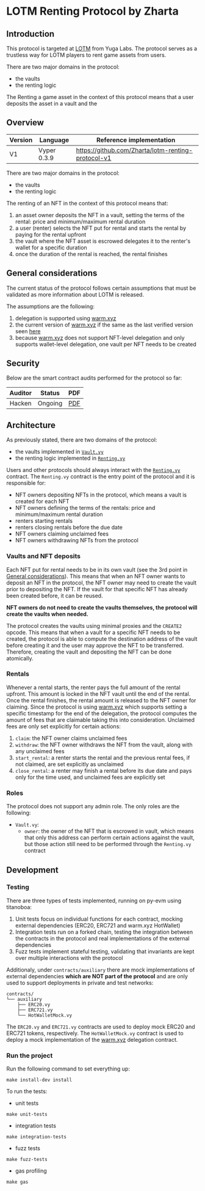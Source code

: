 # LOTM Renting Protocol by Zharta

## Introduction

This protocol is targeted at [LOTM](https://lotm.otherside.xyz/) from Yuga Labs. The protocol serves as a trustless way for LOTM players to rent game assets from users.

There are two major domains in the protocol:
* the vaults
* the renting logic

The Renting a game asset in the context of this protocol means that a user deposits the asset in a vault and the


## Overview

| **Version** | **Language** | **Reference implementation**                       |
| ---         | ---          | ---                                                |
| V1          | Vyper 0.3.9  | https://github.com/Zharta/lotm-renting-protocol-v1 |

There are two major domains in the protocol:
* the vaults
* the renting logic

The renting of an NFT in the context of this protocol means that:
1. an asset owner deposits the NFT in a vault, setting the terms of the rental: price and minimum/maximum rental duration
2. a user (renter) selects the NFT put for rental and starts the rental by paying for the rental upfront
3. the vault where the NFT asset is escrowed delegates it to the renter's wallet for a specific duration
4. once the duration of the rental is reached, the rental finishes

## General considerations

The current status of the protocol follows certain assumptions that must be validated as more information about LOTM is released.

The assumptions are the following:
1. delegation is supported using [warm.xyz](https://warm.xyz)
2. the current version of [warm.xyz](https://warm.xyz) if the same as the last verified version seen [here](https://etherscan.io/address/0xad0b7f45750f2211b55a1218f907e67dfac841fa#code)
3. because [warm.xyz](https://warm.xyz) does not support NFT-level delegation and only supports wallet-level delegation, one vault per NFT needs to be created


## Security
Below are the smart contract audits performed for the protocol so far:

| **Auditor** 	| **Status** 	| **PDF** 	|
|:-----------:	|:----------:	|---------	|
| Hacken      	| Ongoing    	| [PDF](audits/Audit_Hacken.pdf)  	|

## Architecture

As previously stated, there are two domains of the protocol:
* the vaults implemented in [`Vault.vy`](https://github.com/Zharta/lotm-renting-protocol-v1/blob/main/contracts/Vault.vy)
* the renting logic implemented in [`Renting.vy`](https://github.com/Zharta/lotm-renting-protocol-v1/blob/main/contracts/Renting.vy)

Users and other protocols should always interact with the [`Renting.vy`](https://github.com/Zharta/lotm-renting-protocol-v1/blob/main/contracts/Renting.vy) contract. The `Renting.vy` contract is the entry point of the protocol and it is responsible for:
* NFT owners depositing NFTs in the protocol, which means a vault is created for each NFT
* NFT owners defining the terms of the rentals: price and minimum/maximum rental duration
* renters starting rentals
* renters closing rentals before the due date
* NFT owners claiming unclaimed fees
* NFT owners withdrawing NFTs from the protocol

### Vaults and NFT deposits

Each NFT put for rental needs to be in its own vault (see the 3rd point in [General considerations](#general-considerations)). This means that when an NFT owner wants to deposit an NFT in the protocol, the NFT owner may need to create the vault prior to depositing the NFT. If the vault for that specific NFT has already been created before, it can be reused.

**NFT owners do not need to create the vaults themselves, the protocol will create the vaults when needed.**

The protocol creates the vaults using minimal proxies and the `CREATE2` opcode. This means that when a vault for a specific NFT needs to be created, the protocol is able to compute the destination address of the vault before creating it and the user may approve the NFT to be transferred. Therefore, creating the vault and depositing the NFT can be done atomically.

### Rentals

Whenever a rental starts, the renter pays the full amount of the rental upfront. This amount is locked in the NFT vault until the end of the rental. Once the rental finishes, the rental amount is released to the NFT owner for claiming. Since the protocol is using [warm.xyz](https://warm.xyz) which supports setting a specific timestamp for the end of the delegation, the protocol computes the amount of fees that are claimable taking this into consideration. Unclaimed fees are only set explicitly for certain actions:
1. `claim`: the NFT owner claims unclaimed fees
2. `withdraw`: the NFT owner withdraws the NFT from the vault, along with any unclaimed fees
3. `start_rental`: a renter starts the rental and the previous rental fees, if not claimed, are set explicitly as unclaimed
4. `close_rental`: a renter may finish a rental before its due date and pays only for the time used, and unclaimed fees are explicitly set

### Roles

The protocol does not support any admin role. The only roles are the following:
* `Vault.vy`:
    * `owner`: the owner of the NFT that is escrowed in vault, which means that only this address can perform certain actions against the vault, but those action still need to be performed through the `Renting.vy` contract


## Development

### Testing

There are three types of tests implemented, running on py-evm using titanoboa:
1. Unit tests focus on individual functions for each contract, mocking external dependencies (ERC20, ERC721 and warm.xyz HotWallet)
2. Integration tests run on a forked chain, testing the integration between the contracts in the protocol and real implementations of the external dependencies
3. Fuzz tests implement stateful testing, validating that invariants are kept over multiple interactions with the protocol

Additionaly, under `contracts/auxiliary` there are mock implementations of external dependencies **which are NOT part of the protocol** and are only used to support deployments in private and test networks:
```
contracts/
└── auxiliary
    ├── ERC20.vy
    ├── ERC721.vy
    └── HotWalletMock.vy
```
The `ERC20.vy` and `ERC721.vy` contracts are used to deploy mock ERC20 and ERC721 tokens, respectively. The `HotWalletMock.vy` contract is used to deploy a mock implementation of the [warm.xyz](https://warm.xyz) delegation contract.

### Run the project

Run the following command to set everything up:
```
make install-dev install
```

To run the tests:
* unit tests
```
make unit-tests
```
* integration tests
```
make integration-tests
```
* fuzz tests
```
make fuzz-tests
```
* gas profiling
```
make gas
```
